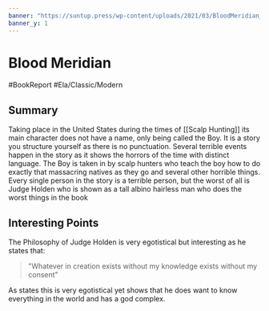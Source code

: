 ```yaml
---
banner: "https://suntup.press/wp-content/uploads/2021/03/BloodMeridian_Hero_Mobile.jpg"
banner_y: 1
---
```


# Blood Meridian
#BookReport #Ela/Classic/Modern 

## Summary 


Taking place in the United States during the times of [[Scalp Hunting]] its main character does not have a name, only being called the Boy. It is a story you structure yourself as there is no punctuation. Several terrible events happen in the story as it shows the horrors of the time with distinct language. The Boy is taken in by scalp hunters who teach the boy how to do exactly that massacring natives as they go and several other horrible things. Every single person in the story is a terrible person, but the worst of all is Judge Holden who is shown as a tall albino hairless man who does the worst things in the book

## Interesting Points

The Philosophy of Judge Holden is very egotistical but interesting as he states that:
> "Whatever in creation exists without my knowledge exists without my consent"

As states this is very egotistical yet shows that he does want to know everything in the world and has a god complex. 